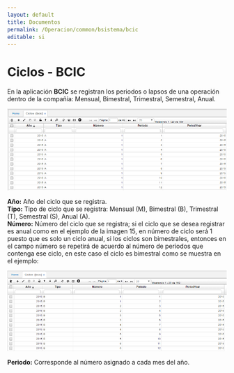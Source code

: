 ```yaml
---
layout: default
title: Documentos
permalink: /Operacion/common/bsistema/bcic
editable: si
---
```


# Ciclos - BCIC

En la aplicación **BCIC** se registran los periodos o lapsos de una operación dentro de la compañía: Mensual, Bimestral, Trimestral, Semestral, Anual.  

![](bcic1.png)

**Año:** Año del ciclo que se registra.  
**Tipo:** Tipo de ciclo que se registra: Mensual (M), Bimestral (B), Trimestral (T), Semestral (S), Anual (A).  
**Número:** Número del ciclo que se registra; si el ciclo que se desea registrar es anual como en el ejemplo de la imagen 15, en número de ciclo será 1 puesto que es solo un ciclo anual, si los ciclos son bimestrales, entonces en el campo número se repetirá de acuerdo al número de periodos que contenga ese ciclo, en este caso el ciclo es bimestral como se muestra en el ejemplo:  

![](bcic2.png)

**Periodo:** Corresponde al número asignado a cada mes del año.